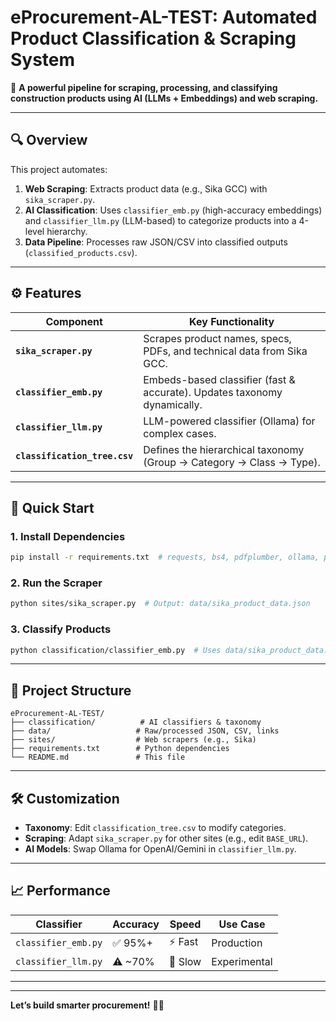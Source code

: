 # **eProcurement-AL-TEST: Automated Product Classification & Scraping System**  

🚀 **A powerful pipeline for scraping, processing, and classifying construction products using AI (LLMs + Embeddings) and web scraping.**  

---

## **🔍 Overview**  
This project automates:  
1. **Web Scraping**: Extracts product data (e.g., Sika GCC) with `sika_scraper.py`.  
2. **AI Classification**: Uses `classifier_emb.py` (high-accuracy embeddings) and `classifier_llm.py` (LLM-based) to categorize products into a 4-level hierarchy.  
3. **Data Pipeline**: Processes raw JSON/CSV into classified outputs (`classified_products.csv`).  

---

## **⚙️ Features**  
| Component | Key Functionality |  
|-----------|------------------|  
| **`sika_scraper.py`** | Scrapes product names, specs, PDFs, and technical data from Sika GCC. |  
| **`classifier_emb.py`** | Embeds-based classifier (fast & accurate). Updates taxonomy dynamically. |  
| **`classifier_llm.py`** | LLM-powered classifier (Ollama) for complex cases. |  
| **`classification_tree.csv`** | Defines the hierarchical taxonomy (Group → Category → Class → Type). |  

---

## **🚀 Quick Start**  
### **1. Install Dependencies**  
```bash  
pip install -r requirements.txt  # requests, bs4, pdfplumber, ollama, pandas  
```  

### **2. Run the Scraper**  
```bash  
python sites/sika_scraper.py  # Output: data/sika_product_data.json  
```  

### **3. Classify Products**  
```bash  
python classification/classifier_emb.py  # Uses data/sika_product_data.json → classified_products.csv  
```  

---

## **📂 Project Structure**  
```  
eProcurement-AL-TEST/  
├── classification/          # AI classifiers & taxonomy  
├── data/                   # Raw/processed JSON, CSV, links  
├── sites/                  # Web scrapers (e.g., Sika)  
├── requirements.txt        # Python dependencies  
└── README.md               # This file  
```  

---

## **🛠️ Customization**  
- **Taxonomy**: Edit `classification_tree.csv` to modify categories.  
- **Scraping**: Adapt `sika_scraper.py` for other sites (e.g., edit `BASE_URL`).  
- **AI Models**: Swap Ollama for OpenAI/Gemini in `classifier_llm.py`.  

---

## **📈 Performance**  
| Classifier | Accuracy | Speed | Use Case |  
|------------|---------|-------|----------|  
| `classifier_emb.py` | ✅ 95%+ | ⚡ Fast | Production |  
| `classifier_llm.py` | ⚠️ ~70% | 🐌 Slow | Experimental |  

---
--- 

**Let’s build smarter procurement!** 🔨🤖
